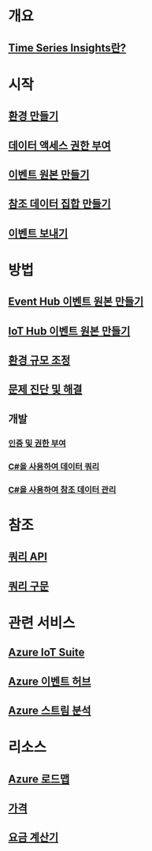 # 개요
## [Time Series Insights란?](time-series-insights-overview.md)

# 시작
## [환경 만들기](time-series-insights-get-started.md)
## [데이터 액세스 권한 부여](time-series-insights-data-access.md)
## [이벤트 원본 만들기](time-series-insights-add-event-source.md)
## [참조 데이터 집합 만들기](time-series-insights-add-reference-data-set.md)
## [이벤트 보내기](time-series-insights-send-events.md)

# 방법
## [Event Hub 이벤트 원본 만들기](time-series-insights-how-to-add-an-event-source-eventhub.md)
## [IoT Hub 이벤트 원본 만들기](time-series-insights-how-to-add-an-event-source-iothub.md)
## [환경 규모 조정](time-series-insights-how-to-scale-your-environment.md)
## [문제 진단 및 해결](time-series-insights-diagnose-and-solve-problems.md)
## 개발
### [인증 및 권한 부여](time-series-insights-authentication-and-authorization.md)
### [C#을 사용하여 데이터 쿼리](time-series-insights-query-data-csharp.md)
### [C#을 사용하여 참조 데이터 관리](time-series-insights-manage-reference-data-csharp.md)

# 참조
## [쿼리 API](/rest/api/time-series-insights/time-series-insights-reference-queryapi)
## [쿼리 구문](/rest/api/time-series-insights/time-series-insights-reference-query-syntax)

# 관련 서비스
## [Azure IoT Suite](/azure/iot-suite/)
## [Azure 이벤트 허브](/azure/event-hubs/)
## [Azure 스트림 분석](/azure/stream-analytics/)

# 리소스
## [Azure 로드맵](https://azure.microsoft.com/roadmap/?category=internet-of-things)
## [가격](https://azure.microsoft.com/pricing/details/time-series-insights/)
## [요금 계산기](https://azure.microsoft.com/pricing/calculator/)
